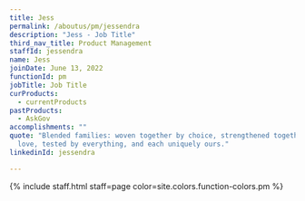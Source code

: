 ```yaml
---
title: Jess
permalink: /aboutus/pm/jessendra
description: "Jess - Job Title"
third_nav_title: Product Management
staffId: jessendra
name: Jess
joinDate: June 13, 2022
functionId: pm
jobTitle: Job Title
curProducts:
  - currentProducts
pastProducts:
  - AskGov
accomplishments: ""
quote: "Blended families: woven together by choice, strengthened together by
  love, tested by everything, and each uniquely ours."
linkedinId: jessendra

---
```


{% include staff.html staff=page color=site.colors.function-colors.pm %}
